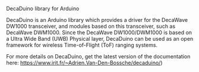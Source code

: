 DecaDuino library for Arduino

DecaDuino is an Arduino library which provides a driver for the DecaWave DW1000
transceiver, and modules based on this transceiver, such as DecaWave DWM1000. 
Since the DecaWave DW1000/DWM1000 is based on a Ultra Wide Band (UWB) Physical
layer, DecaDuino can be used as an open framework for wireless Time-of-Flight
(ToF) ranging systems.

For more details on DecaDuino, get the latest version of the documentation
here: https://www.irit.fr/~Adrien.Van-Den-Bossche/decaduino/)
